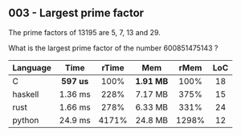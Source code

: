 003 - Largest prime factor
--------------------------

The prime factors of 13195 are 5, 7, 13 and 29.

What is the largest prime factor of the number 600851475143 ?

Language | Time | rTime | Mem | rMem | LoC
--- | :---: | :---: | :---: | :---: | :---:
C | **597 us** | 100% | **1.91 MB** | 100% | 18
haskell | 1.36 ms | 228% | 7.17 MB | 375% | 15
rust | 1.66 ms | 278% | 6.33 MB | 331% | 24
python | 24.9 ms | 4171% | 24.8 MB | 1298% | 12
